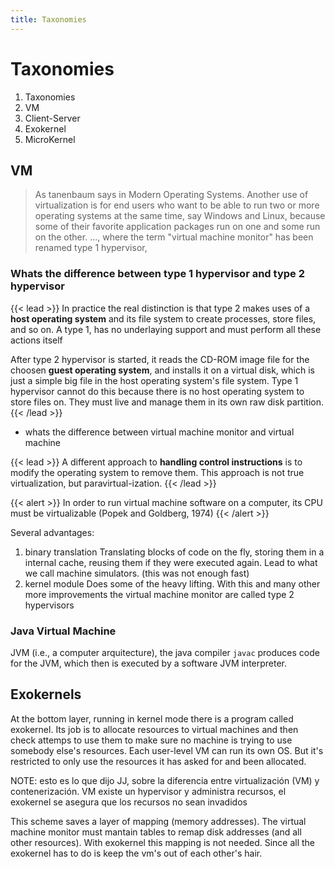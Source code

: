 ```yaml
---
title: Taxonomies
---
```


# Taxonomies

1. Taxonomies
  1. VM
  2. Client-Server
  3. Exokernel
  4. MicroKernel

##  VM 

> As tanenbaum says in Modern Operating Systems. Another use of virtualization is for end users who want to be able to run two or more operating systems at the same time, say Windows and Linux, because some of their favorite application packages run on one and some run on the other. ..., where the term "virtual machine monitor" has been renamed type 1 hypervisor,

### Whats the difference between type 1 hypervisor and type 2 hypervisor
{{< lead >}}
  In practice the real distinction is that type 2 makes uses of a **host operating system** and its file system to create processes, store files, and so on. A type 1, has no underlaying support and must perform all these actions itself
  
  After type 2 hypervisor is started, it reads the CD-ROM image file for the choosen **guest operating system**, and installs it on a virtual disk, which is just a simple big file in the host operating system's file system.
  Type 1 hypervisor cannot do this because there is no host operating system to store files on. They must live and manage them in its own raw disk partition.
{{< /lead >}}

+ whats the difference between virtual machine monitor and virtual machine

{{< lead >}}
A different approach to **handling control instructions** is to modify the operating system to remove them. This approach is not true virtualization, but paravirtual-ization.
{{< /lead >}}

{{< alert >}}
In order to run virtual machine software on a computer, its CPU must be virtualizable (Popek and Goldberg, 1974)
{{< /alert >}}

Several advantages:

1. binary translation
  Translating blocks of code on the fly, storing them in a internal cache, reusing them if they were executed again. Lead to what we call machine simulators. (this was not enough fast)
2. kernel module
  Does some of the heavy lifting. With this and many other more improvements the virtual machine monitor are called type 2 hypervisors

### Java Virtual Machine

JVM (i.e., a computer arquitecture), the java compiler `javac` produces code for the JVM, which then is executed by a software JVM interpreter.

## Exokernels

At the bottom layer, running in kernel mode there is a program called exokernel. Its job is to allocate resources to virtual machines and then check attemps to use them to make sure no machine is trying to use somebody else's resources. Each user-level VM can run its own OS. But it's restricted to only use the resources it has asked for and been allocated.

NOTE: esto es lo que dijo JJ, sobre la diferencia entre virtualización (VM) y contenerización. VM existe un hypervisor y administra recursos, el exokernel se asegura que los recursos no sean invadidos

This scheme saves a layer of mapping (memory addresses). The virtual machine monitor must mantain tables to remap disk addresses (and all other resources). With exokernel this mapping is not needed. Since all the exokernel has to do is keep the vm's out of each other's hair.
